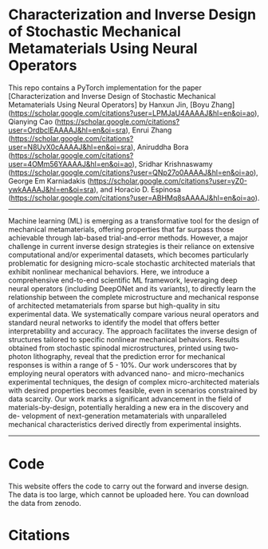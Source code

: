 # Characterization and Inverse Design of Stochastic Mechanical Metamaterials Using Neural Operators
This repo contains a PyTorch implementation for the paper [Characterization and Inverse Design of Stochastic Mechanical Metamaterials Using Neural Operators] by Hanxun Jin, [Boyu Zhang] (https://scholar.google.com/citations?user=LPMJaU4AAAAJ&hl=en&oi=ao), Qianying Cao (https://scholar.google.com/citations?user=OrdbclEAAAAJ&hl=en&oi=sra), 
Enrui Zhang (https://scholar.google.com/citations?user=N8UvX0cAAAAJ&hl=en&oi=sra), Aniruddha Bora (https://scholar.google.com/citations?user=4OMm56YAAAAJ&hl=en&oi=ao), Sridhar Krishnaswamy (https://scholar.google.com/citations?user=QNp27o0AAAAJ&hl=en&oi=ao), George Em Karniadakis (https://scholar.google.com/citations?user=yZ0-ywkAAAAJ&hl=en&oi=sra), and Horacio D. Espinosa (https://scholar.google.com/citations?user=ABHMq8sAAAAJ&hl=en&oi=ao).

---
Machine learning (ML) is emerging as a transformative tool for the design of mechanical metamaterials, offering properties that far surpass those achievable through lab-based
trial-and-error methods. However, a major challenge in current inverse design strategies is
their reliance on extensive computational and/or experimental datasets, which becomes
particularly problematic for designing micro-scale stochastic architected materials that
exhibit nonlinear mechanical behaviors. Here, we introduce a comprehensive end-to-end
scientific ML framework, leveraging deep neural operators (including DeepONet and its
variants), to directly learn the relationship between the complete microstructure and
mechanical response of architected metamaterials from sparse but high-quality in situ
experimental data. We systematically compare various neural operators and standard
neural networks to identify the model that offers better interpretability and accuracy.
The approach facilitates the inverse design of structures tailored to specific nonlinear mechanical behaviors. Results obtained from stochastic spinodal microstructures, printed
using two-photon lithography, reveal that the prediction error for mechanical responses
is within a range of 5 - 10%. Our work underscores that by employing neural operators with advanced nano- and micro-mechanics experimental techniques, the design of
complex micro-architected materials with desired properties becomes feasible, even in
scenarios constrained by data scarcity. Our work marks a significant advancement in
the field of materials-by-design, potentially heralding a new era in the discovery and de-
velopment of next-generation metamaterials with unparalleled mechanical characteristics
derived directly from experimental insights.

---

# Code
This website offers the code to carry out the forward and inverse design. The data is too large, which cannot be uploaded here. You can download the data from zenodo.

# Citations
```

```
